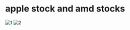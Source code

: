 # apple stock and amd stocks 
![1](https://github.com/MarwanShams/Extracting-Stock-Data/assets/142434135/afe80601-25df-4484-b725-da74963967ac)
![2](https://github.com/MarwanShams/Extracting-Stock-Data/assets/142434135/67b9fc70-e05b-41c3-94bc-c1d6c055e573)

